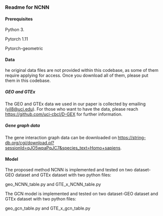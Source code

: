 ### Readme for NCNN
#### Prerequisites
Python 3.

Pytorch 1.11

Pytorch-geometric

#### Data
he original data files are not provided within this codebase, as some of them require applying for access. Once you download all of them, please put them in this codebase.

##### GEO and GTEx
The GEO and GTEx data we used in our paper is collected by emailing (yil8@uci.edu). For those who want to have the data, please reach https://github.com/uci-cbcl/D-GEX for further information.

##### Gene graph data
The gene interaction graph data can be downloaded on https://string-db.org/cgi/download.pl?sessionId=qJO5wpaPqJC7&species_text=Homo+sapiens.



#### Model
The proposed method NCNN is implemented and tested on two dataset-GEO dataset and GTEx dataset with two python files:

geo_NCNN_table.py and GTE_x_NCNN_table.py


The GCN model is implemented and tested on two dataset-GEO dataset and GTEx dataset with two python files:

geo_gcn_table.py and GTE_x_gcn_table.py
